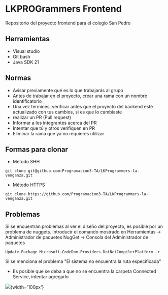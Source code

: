 # LKPROGrammers Frontend
Repositorio del proyecto frontend para el colegio San Pedro

## Herramientas 
* Visual studio
* Git bash
* Java SDK 21

## Normas
* Avisar previamente qué es lo que trabajarás al grupo
* Antes de trabajar en el proyecto, crear una rama con un nombre identificatorio
* Una vez termines, verificar antes que el proyecto del backend esté actualizado con tus cambios, si es que lo cambiaste 
* realizar un PR (Pull request)
* Informar a los integrantes acerca del PR
* Intentar que tú y otros verifiquen en PR
* Eliminar la rama que ya no requieres utilizar

## Formas para clonar
* Metodo SHH
```
git clone git@github.com:Programacion3-TA/LKProgrammers-la-venganza.git
```
* Método HTTPS
```
git clone https://github.com/Programacion3-TA/LKProgrammers-la-venganza.git
```



## Problemas 
Si se encuentran problemas al ver el diseño del proyecto, es posible por un problema de nuggets.
Introducir el comando mostrado en  Herramientas -> Administrador de paquetes NugGet -> Consola del Administrador de paquetes
```
Update-Package Microsoft.CodeDom.Providers.DotNetCompilerPlatform -r
```
Si se menciona el problema "El sistema no encuentra la ruta especificada"
* Es posible que se deba a que no se encuentra la carpeta Connected Service, intentar agregarlo

![](https://i.pinimg.com/1200x/fe/f1/84/fef184fba21b4ee7e29d8ee6bdd3b1bf.jpg){width='100px'}


